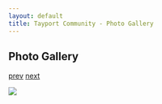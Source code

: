 ```yaml
---
layout: default
title: Tayport Community - Photo Gallery
---
```

## Photo Gallery

[prev](http://tayport.org.uk/photo/41) [next](http://tayport.org.uk/photo/43)

![ ](http://tayport.org.uk/media/042.jpg " ")

